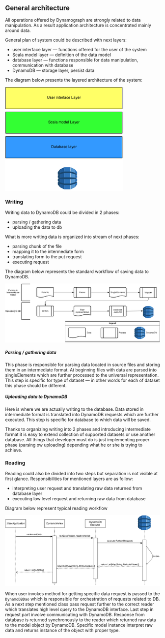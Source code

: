 ## General architecture

All operations offered by Dynamograph are strongly related to data manipulation. As a result application architecture is concentrated mainly around data.

General plan of system could be described with next layers:

- user interface layer — functions offered for the user of the system
- Scala model layer — definition of the data model
- database layer — functions responsible for data manipulation, communication with database
- DynamoDB — storage layer, persist data 

The diagram below presents the layered architecture of the system:

![Layered architecture][architecture]

### Writing

Writing data to DynamoDB could be divided in 2 phases:

- parsing / gathering data
- uploading the data to db

What is more writing data is organized into stream of next phases:
 - parsing chunk of the file
 - mapping it to the intermediate form
 - translating form to the put request
 - executing request

The diagram below represents the standard workflow of saving data to DynamoDB.

![Writing workflow][writing]

##### Parsing / gathering data

This phase is responsible for parsing data located in source files and storing them in an intermediate format. At beginning files with data are parsed into singleElements which are further processed to the universal representation. This step is specific for type of dataset — in other words for each of dataset this phase should be different.


##### Uploading data to DynamoDB

Here is where we are actually writing to the database. Data stored in intermediate format is translated into DynamoDB requests which are further executed. This step is specific for database to which data will be saved.

Thanks to organizing writing into 2 phases and introducing intermediate format it is easy to extend collection of supported datasets or use another database. All things that developer must do is just implementing proper phase (parsing ow uploading) depending what he or she is trying to achieve.

### Reading

Reading could also be divided into two steps but separation is not visible at first glance. Responsibilities for mentioned layers are as follow:
- interpreting user request and translating raw data returned from database layer
- executing low level request and returning raw data from database

Diagram below represent typical reading workflow

![Reading workflow][reading]

When user invokes method for getting specific data request is passed to the `DynamoDBDao` which is responsible for orchestration of requests related to DB.
As a next step mentioned class pass request further to the correct reader which translates high level query to the DynamoDB interface. Last step in request part involve communicating with DynamoDB.
Response from database is returned synchronously to the reader which returned raw data to the model object by DynamoDB. Specific model instance interpret raw data and returns instance of the object with proper type.



[writing]: img/write.png
[reading]: img/read.png
[architecture]: img/architecture.png
